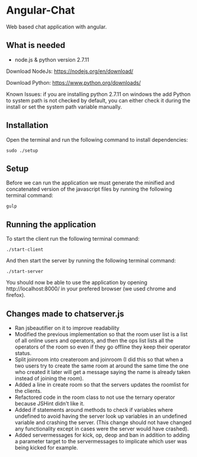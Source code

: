 # Angular-Chat
Web based chat application with angular.

## What is needed
* node.js & python version 2.7.11

Download NodeJs: https://nodejs.org/en/download/

Download Python: https://www.python.org/downloads/

Known Issues: if you are installing python 2.7.11 on windows the add Python to system path is not checked by default, you can either check it during the install or set the system path variable manually.

## Installation
Open the terminal and run the following command to install dependencies:
```
sudo ./setup
```

## Setup
Before we can run the application we must generate the minified and concatenated version of the javascript files by running the following terminal command:
```
gulp
```

## Running the application
To start the client run the following terminal command:
```
./start-client
```
And then start the server by running the following terminal command:
```
./start-server
```
You should now be able to use the application by opening http://localhost:8000/ in your prefered browser (we used chrome and firefox).

## Changes made to chatserver.js
* Ran jsbeautifier on it to improve readability
* Modified the previous implementation so that the room user list is a list of all online users
and operators, and then the ops list lists all the operators of the room so even if they go offline
they keep their operator status.
* Split joinroom into createroom and joinroom (I did this so that when a two users try to create the
same room at around the same time the one who created it later will get a message saying the name is
already taken instead of joining the room).
* Added a line in create room so that the servers updates the roomlist for the clients.
* Refactored code in the room class to not use the ternary operator because JSHint didn't like it.
* Added if statements around methods to check if variables where undefined to avoid having the server
look up variables in an undefined variable and crashing the server. (This change should not have changed any functionality except in cases were the server would have crashed).
* Added servermessages for kick, op, deop and ban in addition to adding a parameter target to the servermessages to implicate which user was being kicked for example.

